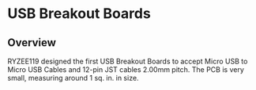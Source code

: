 # USB Breakout Boards

## Overview

RYZEE119 designed the first USB Breakout Boards to accept Micro USB to Micro USB Cables and 12-pin JST cables 2.00mm pitch.  The PCB is very small, measuring around 1 sq. in. in size.
